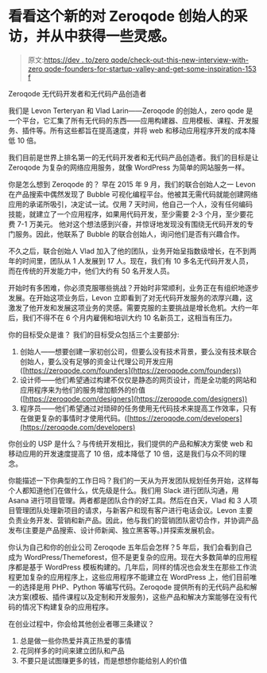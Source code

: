 # 看看这个新的对 Zeroqode 创始人的采访，并从中获得一些灵感。

> 原文:[https://dev . to/zero qode/check-out-this-new-interview-with-zero qode-founders-for-startup-valley-and-get-some-inspiration-153 f](https://dev.to/zeroqode/check-out-this-new-interview-with-zeroqode-founders-for-startup-valley-and-get-some-inspiration-153f)

Zeroqode 无代码开发者和无代码产品创造者

我们是 Levon Terteryan 和 Vlad Larin——Zeroqode 的创始人，zero qode 是一个平台，它汇集了所有无代码的东西——应用构建器、应用模板、课程、开发服务、插件等。所有这些都旨在提高速度，并将 web 和移动应用程序开发的成本降低 10 倍。

我们目前是世界上排名第一的无代码开发者和无代码产品创造者。我们的目标是让 Zeroqode 为复杂的网络应用服务，就像 WordPress 为简单的网站服务一样。

你是怎么想到 Zeroqode 的？
早在 2015 年 9 月，我们的联合创始人之一 Levon 在产品搜索中偶然发现了 Bubble 可视化编程平台。他被其无需代码就能创建网络应用的承诺所吸引，决定试一试。仅用 7 天时间，他自己一个人，没有任何编码技能，就建立了一个应用程序，如果用代码开发，至少需要 2-3 个月，至少要花费 7-1 万美元。
他对这个想法感到兴奋，并惊讶地发现没有围绕无代码开发的专门服务。因此，他联系了 Bubble 的联合创始人，询问他们是否有兴趣合作。

不久之后，联合创始人 Vlad 加入了他的团队，业务开始呈指数级增长，在不到两年的时间里，团队从 1 人发展到 17 人。现在，我们有 10 多名无代码开发人员，而在传统的开发能力中，他们大约有 50 名开发人员。

开始时有多困难，你必须克服哪些挑战？开始时非常顺利，业务正在有组织地逐步发展。在开始这项业务后，Levon 立即看到了对无代码开发服务的浓厚兴趣，这激发了他开发和发展这项业务的灵感。需要克服的主要挑战是增长危机。大约一年后，我们不得不在 6 个月内雇佣和培训大约 10 名新员工，这相当有压力。

你的目标受众是谁？
我们的目标受众包括三个主要部分:

1.  创始人——想要创建一家初创公司，但要么没有技术背景，要么没有技术联合创始人，要么没有足够的资金让代理公司开发应用([https://zeroqode.com/founders](https://zeroqode.com/founders))
2.  设计师——他们希望通过构建不仅仅是静态的网页设计，而是全功能的网站和应用程序来为他们的服务增加额外的价值([https://zeroqode.com/designers](https://zeroqode.com/designers))
3.  程序员——他们希望通过对琐碎的任务使用无代码技术来提高工作效率，只有在做更复杂的事情时才使用代码。([https://zeroqode.com/developers](https://zeroqode.com/developers)

你创业的 USP 是什么？与传统开发相比，我们提供的产品和解决方案使 web 和移动应用的开发速度提高了 10 倍，成本降低了 10 倍，这是我们与众不同的理念。

你能描述一下你典型的工作日吗？我们的一天从为开发团队规划任务开始，这样每个人都知道他们在做什么，优先级是什么。我们用 Slack 进行团队沟通，用 Asana 进行项目管理。两者都是团队合作的好工具。然后在白天，Vlad 和 3 人项目管理团队处理新项目的请求，与新客户和现有客户进行电话会议。Levon 主要负责业务开发、营销和新产品。因此，他与我们的营销团队密切合作，并协调产品发布(主要是产品搜索、设计师新闻、独立黑客等。)并探索发展机会。

你认为自己和你的创业公司 Zeroqode 五年后会怎样？5 年后，我们会看到自己成为 WordPress/Themeforest，但不是更复杂的应用。现在大多数简单的应用程序都是基于 WordPress 模板构建的。几年后，同样的情况也会发生在那些工作流程更加复杂的应用程序上，这些应用程序不能建立在 WordPress 上，他们目前唯一的选择是用 PHP、Python 等编写代码。Zeroqode 提供所有的无代码产品和解决方案(模板、插件课程以及定制和开发服务)，这些产品和解决方案能够在没有代码的情况下构建复杂的应用程序。

在创业过程中，你会给其他创业者哪三条建议？

1.  总是做一些你热爱并真正热爱的事情
2.  花同样多的时间来建立团队和产品
3.  不要只是试图赚更多的钱，而是想想你能给别人的价值